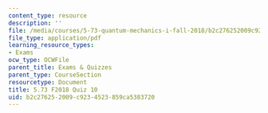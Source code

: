 ```yaml
---
content_type: resource
description: ''
file: /media/courses/5-73-quantum-mechanics-i-fall-2018/b2c276252009c9234523859ca5383720_MIT5_73F18_quiz10.pdf
file_type: application/pdf
learning_resource_types:
- Exams
ocw_type: OCWFile
parent_title: Exams & Quizzes
parent_type: CourseSection
resourcetype: Document
title: 5.73 F2018 Quiz 10
uid: b2c27625-2009-c923-4523-859ca5383720
---
```

